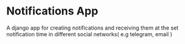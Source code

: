 # Notifications App

A django app for creating notifications and receiving them at the set notification time in different social networks( e.g telegram, email )